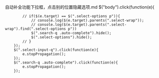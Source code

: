 自动补全功能下拉框，点击别的位置隐藏选项.md
		$("body").click(function(e){
			
			// if($(e.target) == $(".select-options p")){
				// console.log($(e.target).parents(".select-wrap"));
				// console.log($(e.target).parents(".select-wrap").find(".select-options p"))
				$(".search-q .auto-complete").hide();
				$(".select-options").hide();
			// }
		});
		$(".select-input-q").click(function(e){
			e.stopPropagation();
		});
		$(".search-q .auto-complete").click(function(e){
			e.stopPropagation();
		});